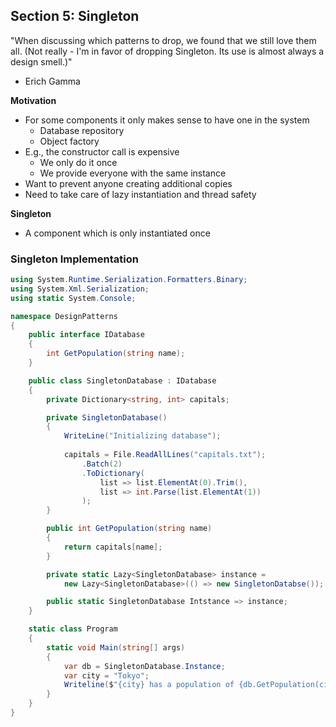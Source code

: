 ## **Section 5: Singleton**

"When discussing which patterns to drop, we found that we still love them all.
(Not really - I'm in favor of dropping Singleton. Its use is almost always a design smell.)"
- Erich Gamma

**Motivation**
* For some components it only makes sense to have one in the system
    * Database repository
    * Object factory
* E.g., the constructor call is expensive
    * We only do it once
    * We provide everyone with the same instance
* Want to prevent anyone creating additional copies
* Need to take care of lazy instantiation and thread safety

**Singleton**
* A component which is only instantiated once

### **Singleton Implementation**

```csharp
using System.Runtime.Serialization.Formatters.Binary;
using System.Xml.Serialization;
using static System.Console;

namespace DesignPatterns
{
    public interface IDatabase
    {
        int GetPopulation(string name);
    }

    public class SingletonDatabase : IDatabase
    {
        private Dictionary<string, int> capitals;

        private SingletonDatabase()
        {
            WriteLine("Initializing database");
            
            capitals = File.ReadAllLines("capitals.txt");
                .Batch(2)
                .ToDictionary(
                    list => list.ElementAt(0).Trim(),
                    list => int.Parse(list.ElementAt(1))
                );
        }

        public int GetPopulation(string name)
        {
            return capitals[name];
        }

        private static Lazy<SingletonDatabase> instance = 
            new Lazy<SingletonDatabase>(() => new SingletonDatabse());

        public static SingletonDatabase Intstance => instance;
    }

    static class Program
    {
        static void Main(string[] args)
        {
            var db = SingletonDatabase.Instance;
            var city = "Tokyo";
            Writeline($"{city} has a population of {db.GetPopulation(city)}");
        }
    }
}
```